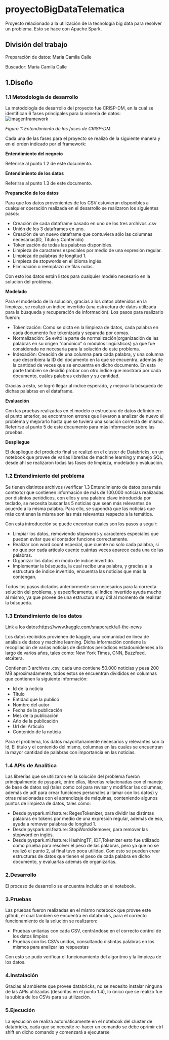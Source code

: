 # proyectoBigDataTelematica

Proyecto relacionado a la utilización de la tecnología big data para resolver un problema. Esto se hace con Apache Spark.

## División del trabajo

Preparación de datos: Maria Camila Calle

Buscador: Maria Camila Calle


## 1.Diseño

### 1.1 Metodología de desarrollo

La metodología de desarrollo del proyecto fue CRISP-DM, en la cual se identifican 6 fases principales para la minería de datos:
![imagenframework](https://emba.epfl.ch/wp-content/uploads/2018/04/CRISP-DM-01.png)


_Figura 1: Entendimiento de las fases de CRISP-DM._

Cada una de las fases para el proyecto se realizó de la siguiente manera y en el orden indicado por el framework:

**Entendimiento del negocio**

Referirse al punto 1.2 de este documento.

**Entendimiento de los datos**

Referirse al punto 1.3 de este documento.

**Preparación de los datos**

Para que los datos provenientes de los CSV estuvieran disponibles a cualquier operación realizada en el desarrollo se realizaron los siguientes pasos:

- Creación de cada dataframe basado en uno de los tres archivos .csv
- Unión de los 3 dataframes en uno.
- Creación de un nuevo dataframe que contuviera sólo las columnas necesarias(ID, Título y Contenido)
- Tokenización de todas las palabras disponibles.
- Limpieza de caracteres especiales por medio de una expresión regular.
- Limpieza de palabras de longitud 1.
- Limpieza de stopwords en el idioma inglés.
- Eliminación o reemplazo de filas nulas.

Con esto los datos están listos para cualquier modelo necesario en la solución del problema.

**Modelado**

Para  el modelado de la solución, gracias a los datos obtenidos en la limpieza, se realizó un índice invertido (una estructura de datos utilizada para la búsqueda y recuperación de información). Los pasos para realizarlo fueron:

- Tokenización: Como se dicta en la limpieza de datos, cada palabra en cada documento fue tokenizada y separada por comas.
- Normalización: Se evitó la parte de normalización(organización de las palabras en su origen “canónico” ó módulos lingüísticos)  ya que fue considerada no necesaria para la solución de este problema.
- Indexación: Creación de una columna para cada palabra, y una columna que describiera la ID del documento en la que se encuentra, además de  la cantidad de veces que se encuentra en dicho documento. En esta parte también se decidió probar con otro índice que mostrará por cada documento, cuáles palabras existían y su cantidad.

Gracias a esto, se logró llegar al índice esperado, y mejorar la búsqueda de dichas palabras en el dataframe.

**Evaluación**

Con las pruebas realizadas en el modelo o estructura de datos definido en el punto anterior, se encontraron errores que llevaron a analizar de nuevo el problema y mejorarlo hasta que se tuviera una solución correcta del mismo.
Referirse al punto 5 de este documento para más información sobre las pruebas.

**Despliegue**

El despliegue del producto final se realizó en el cluster de Databricks, en un notebook que provee de varias librerías de machine learning y manejo SQL, desde ahí se realizaron todas las fases de limpieza, modelado y evaluación.


### 1.2 Entendimiento del problema

Se tienen distintos archivos (verificar 1.3 Entendimiento de datos para más contexto) que contienen información de más de 100.000 noticias realizadas por distintos periódicos, con ellos y una palabra clave introducida por teclado, se necesita buscar las 5 noticias que sean más relevantes de acuerdo a la misma palabra. Para ello, se supondrá que las noticias que más contienen la misma son las más relevantes respecto a la temática.

Con esta introducción se puede encontrar cuales son los pasos a seguir:

- Limpiar los datos, removiendo stopwords y caracteres especiales que puedan evitar que el contador funcione correctamente.
- Realizar con word count especial, que cuente no solo cada palabra, si no que por cada articulo cuente cuántas veces aparece cada una de las palabras.
- Organizar los datos en modo de índice invertido.
- Implementar la búsqueda, la cual recibe una palabra, y gracias a la estructura de índice invertido, encuentra las noticias que más la contengan.

Todos los pasos dictados anteriormente son necesarios para la correcta solución del problema, y específicamente, el índice invertido ayuda mucho al mismo, ya que provee de una estructura muy útil al momento de realizar la búsqueda.

### 1.3 Entendimiento de los datos

Link a los datos:https://www.kaggle.com/snapcrack/all-the-news

Los datos recibidos provienen de kaggle, una comunidad en línea de análisis de datos y machine learning. Dicha información contiene la recopilación de varias noticias de distintos periódicos estadounidenses a lo largo de varios años, tales como: New York Times, CNN, Buzzfeed, etcétera.

Contienen 3 archivos .csv, cada uno contiene 50.000 noticias y pesa 200 MB aproximadamente,  todos estos se encuentran divididos en columnas que contienen la siguiente información:

- Id de la noticia
- Título
- Entidad que la publicó
- Nombre del autor
- Fecha de la publicación
- Mes de la publicación
- Año de la publicación
- Url del Artículo
- Contenido de la noticia 

Para el problema, los datos mayoritariamente necesarios y relevantes son la Id, El título y el contenido del mismo, columnas en las cuales se encuentran la mayor cantidad de palabras con importancia en las noticias.


### 1.4 APIs de Analítica

Las librerías que se utilizaron en la solución del problema fueron principalmente de pyspark, entre ellas, librerías relacionadas con el manejo de base de datos sql (tales como col para revisar y modificar las columnas, además de udf para crear funciones personales a llamar con los datos) y otras relacionadas con el aprendizaje de máquinas, conteniendo algunos puntos de limpieza de datos, tales cómo:

- Desde pyspark.ml.feature: RegexTokenizer, para dividir las distintas palabras en tokens por medio de una expresión regular, además de eso, ayuda a remover palabras de longitud 1.
- Desde pyspark.ml.feature: StopWordsRemover, para remover las stopword en inglés.
- Desde pyspark.ml.feature: HashingTF, IDF,Tokenizer esto fue utilizado como prueba para resolver el peso de las palabras, pero ya que no se realizó el punto 2, al final tuvo poca utilidad. Con esto se pueden crear estructuras de datos que tienen el peso de cada palabra en dicho documento, y evaluarlas además de organizarlas.

### 2.Desarrollo

El proceso de desarrollo se encuentra incluido en el notebook.

### 3.Pruebas

Las pruebas fueron realizadas en el mismo notebook que provee este github, el cual también se encuentra en databricks, para el correcto funcionamiento de la solución se realizaron:

- Pruebas unitarias con cada CSV, centrándose en el correcto control de los datos limpios
- Pruebas con los CSVs unidos, consultando distintas palabras en los mismos para analizar las respuestas

Con esto se pudo verificar el funcionamiento del algoritmo y la limpieza de los datos.

### 4.Instalación 

Gracias al ambiente que provee databricks, no se necesito instalar ninguna de las APIs utilizadas (descritas en el punto 1.4), lo único que se realizó fue la subida de los CSVs para su utilización.

### 5.Ejecución

La ejecución se realiza automáticamente en el notebook del cluster de databricks, cada que se necesite re-hacer un comando se debe oprimir ctrl shift en dicho comando y comenzará a ejecutarse
